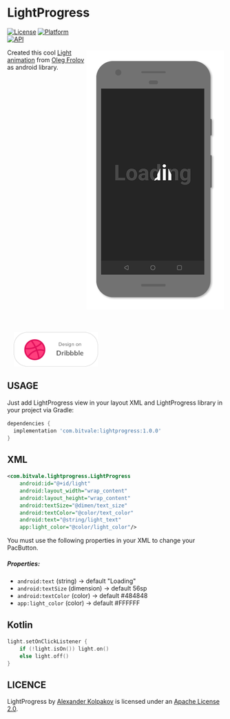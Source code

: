 # LightProgress

<img src="/art/preview.gif" alt="sample" title="sample" width="320" height="600" align="right" vspace="52" />

[![License](https://img.shields.io/badge/License-Apache%202.0-blue.svg)](https://opensource.org/licenses/Apache-2.0)
[![Platform](https://img.shields.io/badge/platform-android-green.svg)](http://developer.android.com/index.html)
[![API](https://img.shields.io/badge/API-16%2B-brightgreen.svg?style=flat)](https://android-arsenal.com/api?level=16)

Created this cool [Light animation](https://dribbble.com/shots/5414044-Light-II) from [Oleg Frolov](https://dribbble.com/Volorf) as android library. 

<a href="https://dribbble.com/shots/5649494-Light-Loading-Progress">
  <img alt="Design on Dribbble" src="/art/dribbble.png" width="196" height="80" hspace="15" />
</a>

USAGE
-----

Just add LightProgress view in your layout XML and LightProgress library in your project via Gradle:

```gradle
dependencies {
  implementation 'com.bitvale:lightprogress:1.0.0'
}
```

XML
-----

```xml
<com.bitvale.lightprogress.LightProgress
    android:id="@+id/light"
    android:layout_width="wrap_content"
    android:layout_height="wrap_content"
    android:textSize="@dimen/text_size"
    android:textColor="@color/text_color"
    android:text="@string/light_text"
    app:light_color="@color/light_color"/>
```

You must use the following properties in your XML to change your PacButton.


##### Properties:

* `android:text`                    (string)    -> default  "Loading"
* `android:textSize`                (dimension) -> default  56sp
* `android:textColor`               (color)     -> default  #484848
* `app:light_color`                 (color)     -> default  #FFFFFF

Kotlin
-----

```kotlin
light.setOnClickListener {
    if (!light.isOn()) light.on()
    else light.off()
}
```

LICENCE
-----

LightProgress by [Alexander Kolpakov](https://play.google.com/store/apps/dev?id=7044571013168957413) is licensed under an [Apache License 2.0](http://www.apache.org/licenses/LICENSE-2.0).